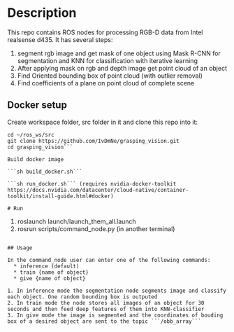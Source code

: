 # Description
This repo contains ROS nodes for processing RGB-D data from Intel realsense d435.
It has several steps:
1. segment rgb image and get mask of one object using Mask R-CNN for segmentation and KNN for classification with iterative learning
2. After applying mask on rgb and depth image get point cloud of an object
3. Find Oriented bounding box of point cloud (with outlier removal)
4. Find coefficients of a plane on point cloud of complete scene

## Docker setup

Create workspace folder, src folder in it and clone this repo into it:
```mkdir -p ~/ros_ws/src
cd ~/ros_ws/src
git clone https://github.com/IvDmNe/grasping_vision.git
cd grasping_vision```

Build docker image

```sh build_docker.sh```

```sh run_docker.sh``` (requires nvidia-docker-toolkit https://docs.nvidia.com/datacenter/cloud-native/container-toolkit/install-guide.html#docker)

# Run 
```
1. roslaunch launch/launch_them_all.launch
2. rosrun scripts/command_node.py (in another terminal)
```

## Usage

In the command_node user can enter one of the following commands:
  * inference (default)
  * train {name of object}
  * give {name of object}
  
1. In inference mode the segmentation node segments image and classify each object. One random bounding box is outputed
2. In train mode the node stores all images of an object for 30 seconds and then feed deep features of them into KNN-classifier
3. In give mode the image is segmented and the coordinates of bouding box of a desired object are sent to the topic ```/obb_array```
